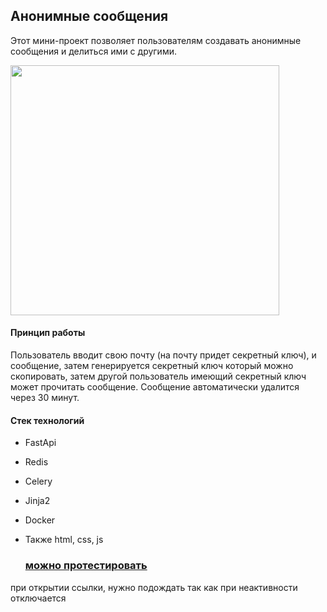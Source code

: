 ## Анонимные сообщения

Этот мини-проект позволяет пользователям создавать анонимные сообщения и делиться ими с другими. 


<img src="https://github.com/xaslx/Amessage/assets/32821819/c8542e1b-8827-4f99-9dc4-77acf7bfac3d" width="430" height="400">

#### Принцип работы
Пользователь вводит свою почту (на почту придет секретный ключ), и сообщение, затем генерируется секретный ключ который можно скопировать, 
затем другой пользователь имеющий секретный ключ может прочитать сообщение.
Сообщение автоматически удалится через 30 минут.


#### Стек технологий
- FastApi
- Redis
- Celery
- Jinja2
- Docker
- Также html, css, js

  ### [можно протестировать](https://amessage-5os3.onrender.com/message/create)
при открытии ссылки, нужно подождать так как при неактивности отключается
